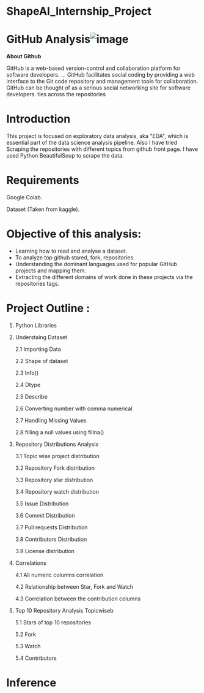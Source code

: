 # ShapeAI_Internship_Project
# **GitHub Analysis**![image](https://user-images.githubusercontent.com/84913669/133402479-11e35f33-d29a-4337-a774-0f1873e48f12.png)
**About Github**

GitHub is a web-based version-control and collaboration platform for software developers. ... GitHub facilitates social coding by providing a web interface to the Git code repository and management tools for collaboration. GitHub can be thought of as a serious social networking site for software developers.
ties across the repositories
# **Introduction**
This project is focused on exploratory data analysis, aka "EDA", which is essential part of the data science analysis pipeline. Also I have tried Scraping the repositories with different topics from github front page. I have used Python BeautifulSoup to scrape the data.

# **Requirements**
Google Colab.

Dataset (Taken from kaggle).

# **Objective of this analysis:**

  - Learning how to read and analyse a dataset.
  - To analyze top github stared, fork, repositories.
  - Understanding the dominant languages used for popular GitHub projects and mapping them.
  - Extracting the different domains of work done in these projects via the repositories tags.

# **Project Outline :**

1) Python Libraries

2) Understaing Dataset

    2.1 Importing Data
  
    2.2 Shape of dataset
   
    2.3 Info()
  
    2.4 Dtype
  
    2.5 Describe
  
    2.6 Converting number with comma numerical
  
    2.7 Handling Missing Values
  
    2.8 filling a null values using fillna()
 
 
 3) Repository Distributions Analysis
 
    3.1 Topic wise project distribution
   
    3.2 Repository Fork distribution
    
    3.3 Repository star distribution
   
    3.4 Repository watch distribution
   
    3.5 Issue Distribution
   
    3.6 Commit Distribution
   
    3.7 Pull requests Distribution
   
    3.8 Contributors Distribution
   
    3.9 License distribution
   
   
 4) Correlations

    4.1 All numeric columns correlation
   
    4.2 Relationship between Star, Fork and Watch
   
    4.3 Correlation between the contribution columns
   
 
 5) Top 10 Repository Analysis Topicwiseb

    5.1 Stars of top 10 repositories
   
    5.2 Fork 
     
    5.3 Watch
   
    5.4 Contributors
 
 
# **Inference**
